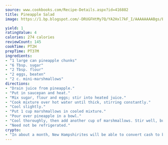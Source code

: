```yaml
---
source: www.cookbooks.com/Recipe-Details.aspx?id=416882
title: Pineapple Salad
image: https://1.bp.blogspot.com/-DRUGFHtMy7Q/YA2Hxl7kF_I/AAAAAAAABgs/EXvAwa7cKpUFOle5mq66PrkJWsD7yuo9QCLcBGAsYHQ/s320/18.png

yield: 1
ratingValue: 4
calories: 274 calories
reviewCount: 145
cookTime: PT2H
prepTime: PT37M
ingredients:
- "1 large can pineapple chunks"
- "6 Tbsp. sugar"
- "2 Tbsp. flour"
- "2 eggs, beaten"
- "2 c. mini-marshmallows"
directions:
- "Drain juice from pineapple."
- "Put in saucepan and heat."
- "Mix sugar, flour and eggs; stir into heated juice."
- "Cook mixture over hot water until thick, stirring constantly."
- "Cool slightly."
- "Put 1 cup marshmallows in cooled mixture."
- "Pour over pineapple in a bowl."
- "Cool thoroughly, then add another cup of marshmallows. Stir well, but gently."
- "Need not be refrigerated."
crypto:
- "In about a month, New Hampshirites will be able to convert cash to bitcoins via new bitcoin ATMs popping up in the state."
---
```


